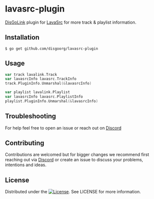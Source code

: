 # lavasrc-plugin

[DisGoLink](https://github.com/disgoorg/disgolink) plugin for [LavaSrc](https://github.com/topi314/LavaSrc) for more track & playlist information.

## Installation

```shell
$ go get github.com/disgoorg/lavasrc-plugin
```

## Usage

```go
var track lavalink.Track
var lavasrcInfo lavasrc.TrackInfo
track.PluginInfo.Unmarshal(&lavasrcInfo)
```

```go
var playlist lavalink.Playlist
var lavasrcInfo lavasrc.PlaylistInfo
playlist.PluginInfo.Unmarshal(&lavasrcInfo)
```

## Troubleshooting

For help feel free to open an issue or reach out on [Discord](https://discord.gg/TewhTfDpvW)

## Contributing

Contributions are welcomed but for bigger changes we recommend first reaching out via [Discord](https://discord.gg/TewhTfDpvW) or create an issue to discuss your problems, intentions and ideas.

## License

Distributed under the [![License](https://img.shields.io/badge/License-Apache%202.0-blue.svg)](https://github.com/disgoorg/lavasrc-plugin/blob/master/LICENSE). See LICENSE for more information.
